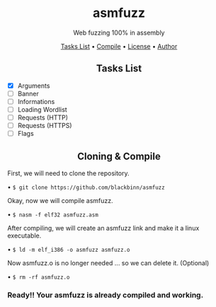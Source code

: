 <h1 align="center">asmfuzz</h1>
<p align="center">Web fuzzing 100% in assembly</p>

<p align="center">
 <a href="#tasks-list">Tasks List</a> •
 <a href="#cloning--compile">Compile</a> •
 <a href="https://github.com/blackbinn/asmfuzz/blob/master/LICENSE">License</a> •
 <a href="https://github.com/arisusec">Author</a>
</p>


<h2 align="center">Tasks List</h2>

- [x] Arguments
- [ ] Banner
- [ ] Informations
- [ ] Loading Wordlist
- [ ] Requests (HTTP)
- [ ] Requests (HTTPS)
- [ ] Flags

<h2 align="center">Cloning & Compile</h2>

First, we will need to clone the repository.

• `$ git clone https://github.com/blackbinn/asmfuzz`

Okay, now we will compile asmfuzz.

• `$ nasm -f elf32 asmfuzz.asm`

After compiling, we will create an asmfuzz link and make it a linux executable.

• `$ ld -m elf_i386 -o asmfuzz asmfuzz.o`

Now asmfuzz.o is no longer needed ... so we can delete it. (Optional)

• `$ rm -rf asmfuzz.o`

### Ready!! Your asmfuzz is already compiled and working.
